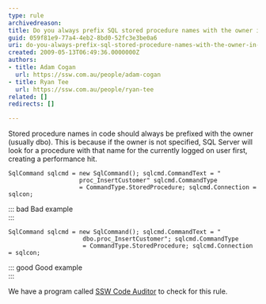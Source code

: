 ```yaml
---
type: rule
archivedreason: 
title: Do you always prefix SQL stored procedure names with the owner in ADO.NET code?
guid: 059f81e9-77a4-4eb2-8bd0-52fc3e3be0a6
uri: do-you-always-prefix-sql-stored-procedure-names-with-the-owner-in-ado-net-code
created: 2009-05-13T06:49:36.0000000Z
authors:
- title: Adam Cogan
  url: https://ssw.com.au/people/adam-cogan
- title: Ryan Tee
  url: https://ssw.com.au/people/ryan-tee
related: []
redirects: []

---
```


Stored procedure names in code should always be prefixed with the owner (usually dbo). This is because if the owner is not specified, SQL Server will look for a procedure with that name for the currently logged on user first, creating a performance hit.   

<!--endintro-->

``` dotnet
SqlCommand sqlcmd = new SqlCommand(); sqlcmd.CommandText = "
                    proc_InsertCustomer" sqlcmd.CommandType
                    = CommandType.StoredProcedure; sqlcmd.Connection = sqlcon;
```
::: bad
Bad example             
:::

``` dotnet
SqlCommand sqlcmd = new SqlCommand(); sqlcmd.CommandText = "
                     dbo.proc_InsertCustomer"; sqlcmd.CommandType
                     = CommandType.StoredProcedure; sqlcmd.Connection = sqlcon;
```
::: good
Good example   
:::

We have a program called [SSW Code Auditor](https://codeauditor.com/) to check for this rule.
